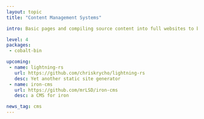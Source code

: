 ```yaml
---
layout: topic
title: "Content Management Systems"

intro: Basic pages and compiling source content into full websites to be served are one of the fundamental features of the web as we have it today. On this page we cover helpers and projects that aim to lower the workfload on getting this specifc aspect done.

level: 4
packages:
 - cobalt-bin

upcoming:
 - name: lightning-rs
   url: https://github.com/chriskrycho/lightning-rs
   desc: Yet another static site generator
 - name: iron-cms
   url: https://github.com/mrLSD/iron-cms
   desc: a CMS for iron

news_tag: cms
---
```

